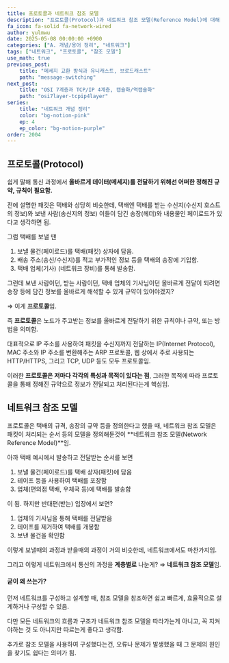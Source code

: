 ```yaml
---
title: 프로토콜과 네트워크 참조 모델
description: "프로토콜(Protocol)과 네트워크 참조 모델(Reference Model)에 대해 알아보자."
fa_icon: fa-solid fa-network-wired
author: yulmwu
date: 2025-05-08 00:00:00 +0900
categories: ["A. 개념/용어 정리", "네트워크"]
tags: ["네트워크", "프로토콜", "참조 모델"]
use_math: true
previous_post: 
    title: "메세지 교환 방식과 유니캐스트, 브로드캐스트"
    path: "message-switching"
next_post: 
    title: "OSI 7계층과 TCP/IP 4계층, 캡슐화/역캡슐화"
    path: "osi7layer-tcpip4layer"
series: 
    title: "네트워크 개념 정리"
    color: "bg-notion-pink"
    ep: 4
    ep_color: "bg-notion-purple"
order: 2004
---
```


## 프로토콜(Protocol)

쉽게 말해 통신 과정에서 **올바르게 데이터(메세지)를 전달하기 위해선 어떠한 정해진 규약, 규칙이 필요함.**

전에 설명한 패킷은 택배와 상당히 비슷한데, 택배엔 택배를 받는 수신지(수신지 호스트의 정보)와 보낸 사람(송신지의 정보) 이들이 담긴 송장(헤더)와 내용물인 페이로드가 있다고 생각하면 됨.

그럼 택배를 보낼 땐

1. 보낼 물건(페이로드)를 택배(패킷) 상자에 담음.
2. 배송 주소(송신/수신지)를 적고 부가적인 정보 등을 택배의 송장에 기입함.
3. 택배 업체(기사) (네트워크 장비)를 통해 발송함.

그런데 보낸 사람이던, 받는 사람이던, 택배 업체의 기사님이던 올바르게 전달이 되려면 송장 등에 담긴 정보를 올바르게 해석할 수 있게 규약이 있어야겠지?

⇒ 이게 **프로토콜**임.

즉 **프로토콜**은 노드가 주고받는 정보를 올바르게 전달하기 위한 규칙이나 규약, 또는 방법을 의미함.

대표적으로 IP 주소를 사용하여 패킷을 수신지까지 전달하는 IP(Internet Protocol), MAC 주소와 IP 주소를 변환해주는 ARP 프로토콜,  웹 상에서 주로 사용되는 HTTP/HTTPS, 그리고 TCP, UDP 등도 모두 프로토콜임.

이러한 **프로토콜은 저마다 각각의 특성과 목적이 있다는 점**, 그러한 목적에 따라 프로토콜을 통해 정해진 규약으로 정보가 전달되고 처리된다는게 핵심임.

## 네트워크 참조 모델

프로토콜은 택배의 규격, 송장의 규약 등을 정의한다고 했을 때, 네트워크 참조 모델은 패킷이 처리되는 순서 등의 모델을 정의해둔것이 **네트워크 참조 모델(Network Reference Model)**임.

아까 택배 예시에서 발송하고 전달받는 순서를 보면

1. 보낼 물건(페이로드)를 택배 상자(패킷)에 담음
2. 테이프 등을 사용하여 택배를 포장함
3. 업체(편의점 택배, 우체국 등)에 택배를 발송함

이 됨. 하지만 반대편(받는) 입장에서 보면?

1. 업체의 기사님을 통해 택배를 전달받음
2. 테이프를 제거하여 택배를 개봉함
3. 보낸 물건을 확인함

이렇게 보낼때의 과정과 받을때의 과정이 거의 비슷한데, 네트워크에서도 마찬가지임.

그리고 이렇게 네트워크에서 통신의 과정을 **계층별로** 나눈게? ⇒ **네트워크 참조 모델**임.

#### 굳이 왜 쓰는가?

먼저 네트워크를 구성하고 설계할 때, 참조 모델을 참조하면 쉽고 빠르게, 효율적으로 설계하거나 구성할 수 있음.

다만 모든 네트워크의 흐름과 구조가 네트워크 참조 모델을 따라가는게 아니고, 꼭 지켜야하는 것 도 아니지만 따르는게 좋다고 생각함.

추가로 참조 모델을 사용하여 구성했다는건, 오류나 문제가 발생했을 때 그 문제의 원인을 찾기도 쉽다는 의미가 됨.
